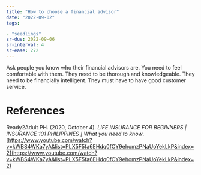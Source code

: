 ```yaml
---
title: "How to choose a financial advisor"
date: "2022-09-02"
tags:

- "seedlings"
sr-due: 2022-09-06
sr-interval: 4
sr-ease: 272
---
```


Ask people you know who their financial advisors are. You need to feel comfortable with them. They need to be thorough and knowledgeable. They need to be financially intelligent. They must have to have good customer service.

# References

Ready2Adult PH. (2020, October 4). *LIFE INSURANCE FOR BEGINNERS | INSURANCE 101 PHILIPPINES | What you need to know*. [https://www.youtube.com/watch?v=kWBS4WKa7yA&list=PLX5F5fa6EHdq0fCY9ehomzPNaUoYekLkP&index=2](https://www.youtube.com/watch?v=kWBS4WKa7yA&list=PLX5F5fa6EHdq0fCY9ehomzPNaUoYekLkP&index=2)